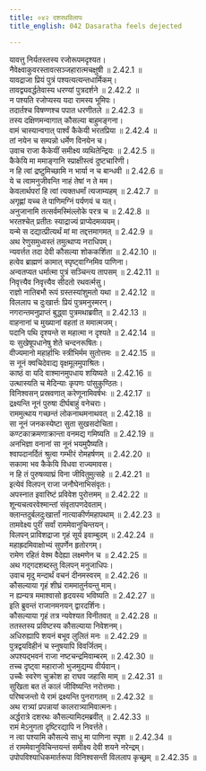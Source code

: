 ```yaml
---
title: ०४२ दशरथविलापः
title_english: 042 Dasaratha feels dejected

---
```



  
यावत्तु निर्यतस्तस्य रजोरूपमदृश्यत।  
नैवेक्ष्वाकुवरस्तावत्सञ्जहारात्मचक्षुषी ॥ 2.42.1 ॥   
यावद्राजा प्रियं पुत्रं पश्यत्यत्यन्तधार्मिकम्।  
तावद्व्यवर्द्धतेवास्य धरण्यां पुत्रदर्शने ॥ 2.42.2 ॥   
न पश्यति रजोप्यस्य यदा रामस्य भूमिपः।  
तदार्तश्च विषण्णश्च पपात धरणीतले ॥ 2.42.3 ॥   
तस्य दक्षिणमन्वागात् कौसल्या बाहुमङ्गना।  
वामं चास्यान्वगात् पार्श्वं कैकेयी भरतप्रिया ॥ 2.42.4 ॥   
तां नयेन च सम्पन्नो धर्मेण विनयेन च।  
उवाच राजा कैकेयीं समीक्ष्य व्यथितेन्द्रियः ॥ 2.42.5 ॥   
कैकेयि मा ममाङ्गानि स्प्राक्षीस्त्वं दुष्टचारिणी।  
न हि त्वां द्रष्टुमिच्छामि न भार्या न च बान्धवी ॥ 2.42.6 ॥   
ये च त्वामनुजीवन्ति नाहं तेषां न ते मम।  
केवलार्थपरां हि त्वां त्यक्तधर्मां त्यजाम्यहम् ॥ 2.42.7 ॥   
अगृह्णां यच्च ते पाणिमग्निं पर्यणयं च यत्।  
अनुजानामि तत्सर्वमस्मिंल्लोके परत्र च ॥ 2.42.8 ॥   
भरतश्चेत् प्रतीतः स्याद्राज्यं प्राप्येदमव्ययम्।  
यन्मे स दद्यात्प्रीत्यर्थं मां मा तद्दत्तमागमत् ॥ 2.42.9 ॥   
अथ रेणुसमुध्वस्तं तमुत्थाप्य नराधिपम्।  
न्यवर्त्तत तदा देवी कौसल्या शोककर्शिता ॥ 2.42.10 ॥   
हत्वेव ब्राह्मणं कामात् स्पृष्ट्वाग्निमिव पाणिना।  
अन्वतप्यत धर्मात्मा पुत्रं सञ्चिन्त्य तापसम् ॥ 2.42.11 ॥   
निवृत्त्यैव निवृत्त्यैव सीदतो रथवर्त्मसु।  
राज्ञो नातिबभौ रूपं ग्रस्तस्यांशुमतो यथा ॥ 2.42.12 ॥   
विललाप च दुःखार्त्तः प्रियं पुत्रमनुस्मरन्।  
नगरान्तमनुप्राप्तं बुद्ध्वा पुत्रमथाब्रवीत् ॥ 2.42.13 ॥   
वाहनानां च मुख्यानां वहतां त ममात्मजम्।  
पदानि पथि दृश्यन्ते स महात्मा न दृश्यते ॥ 2.42.14 ॥   
यः सुखेषूपधानेषु शेते चन्दनरूषितः।  
वीज्यमानो महार्हाभिः स्त्रीभिर्मम सुतोत्तमः ॥ 2.42.15 ॥   
स नूनं क्वचिदेवाद्य वृक्षमूलमुपाश्रितः।  
काष्ठं वा यदि वाश्मानमुपधाय शयिष्यते ॥ 2.42.16 ॥   
उत्थास्यति च मेदिन्याः कृपणः पांसुकुण्ठितः।  
विनिश्वसन् प्रस्रवणात् करेणूनामिवर्षभः ॥ 2.42.17 ॥   
द्रक्ष्यन्ति नूनं पुरुषा दीर्घबाहुं वनेचराः।  
राममुत्थाय गच्छन्तं लोकनाथमनाथवत् ॥ 2.42.18 ॥   
सा नूनं जनकस्येष्टा सुता सुखसदोचिता।  
कण्टकाक्रमणाक्रान्ता वनमद्य गमिष्यति ॥ 2.42.19 ॥   
अनभिज्ञा वनानां सा नूनं भयमुपैष्यति।  
श्वापदानर्दितं श्रुत्वा गम्भीरं रोमहर्षणम् ॥ 2.42.20 ॥   
सकामा भव कैकेयि विधवा राज्यमावस।  
न हि तं पुरुषव्याघ्रं विना जीवितुमुत्सहे ॥ 2.42.21 ॥   
इत्येवं विलपन् राजा जनौघेनाभिसंवृतः।  
अपस्नात इवारिष्टं प्रविवेश पुरोत्तमम् ॥ 2.42.22 ॥   
शून्यचत्वरवेश्मान्तां संवृतापणदेवताम्।  
क्लान्तदुर्बलदुःखार्त्तां नात्याकीर्णमहापथाम् ॥ 2.42.23 ॥   
तामवेक्ष्य पुरीं सर्वां राममेवानुचिन्तयन्।  
विलपन् प्राविशद्राजा गृहं सूर्य इवाम्बुदम् ॥ 2.42.24 ॥   
महाह्रदमिवाक्षोभ्यं सुपर्णेन हृतोरगम्।  
रामेण रहितं वेश्म वैदेह्या लक्ष्मणेन च ॥ 2.42.25 ॥   
अथ गद्गदशब्दस्तु विलपन् मनुजाधिपः।  
उवाच मृदु मन्दार्थं वचनं दीनमस्वरम् ॥ 2.42.26 ॥   
कौसल्याया गृहं शीघ्रं राममातुर्नयन्तु माम्।  
न ह्यन्यत्र ममाश्वासो हृदयस्य भविष्यति ॥ 2.42.27 ॥   
इति ब्रुवन्तं राजानमनयन् द्वारदर्शिनः।  
कौसल्याया गृहं तत्र न्यवेश्यत विनीतवत् ॥ 2.42.28 ॥   
ततस्तस्य प्रविष्टस्य कौसल्याया निवेशनम्।  
अधिरुह्यापि शयनं बभूव लुलितं मनः ॥ 2.42.29 ॥   
पुत्रद्वयविहीनं च स्नुषयापि विवर्जितम्।  
अपश्यद्भवनं राजा नष्टचन्द्रमिवाम्बरम् ॥ 2.42.30 ॥   
तच्च दृष्ट्वा महाराजो भुजमुद्यम्य वीर्यवान्।  
उच्चैः स्वरेण चुक्रोश हा राघव जहासि माम् ॥ 2.42.31 ॥   
सुखिता बत तं कालं जीविष्यन्ति नरोत्तमाः।  
परिष्वजन्तो ये रामं द्रक्ष्यन्ति पुनरागतम् ॥ 2.42.32 ॥   
अथ रात्र्यां प्रपन्नायां कालरात्र्यामिवात्मनः।  
अर्द्धरात्रे दशरथः कौसल्यामिदमब्रवीत् ॥ 2.42.33 ॥   
रामं मेऽनुगता दृष्टिरद्यापि न निवर्त्तते।  
न त्वा पश्यामि कौसल्ये साधु मा पाणिना स्पृश ॥ 2.42.34 ॥   
तं राममेवानुविचिन्तयन्तं समीक्ष्य देवी शयने नरेन्द्रम्।  
उपोपविश्याधिकमार्तरूपा विनिश्वसन्ती विललाप कृच्छ्रम् ॥ 2.42.35 ॥   